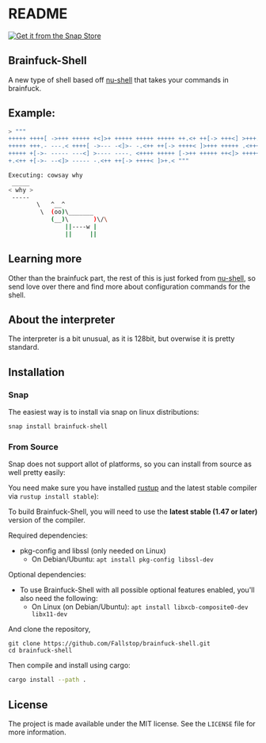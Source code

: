 # README

[![Get it from the Snap Store](https://snapcraft.io/static/images/badges/en/snap-store-black.svg)](https://snapcraft.io/brainfuck-shell)


## Brainfuck-Shell

A new type of shell based off [nu-shell](https://github.com/nushell/nushell) that takes your commands in brainfuck.

## Example:

```bash
> """
+++++ ++++[ ->+++ +++++ +<]>+ +++++ +++++ +++++ ++.<+ ++[-> +++<] >+++.
+++++ +++.- ---.< ++++[ ->--- -<]>- -.<++ ++[-> ++++< ]>+++ +++++ .<+++
+++++ +[->- ----- ---<] >---- ----. <++++ +++++ [->++ +++++ ++<]> +++++
+.<++ +[->- --<]> ----- -.<++ ++[-> ++++< ]>+.< """

Executing: cowsay why
 _____
< why >
 -----
        \   ^__^
         \  (oo)\_______
            (__)\       )\/\
                ||----w |
                ||     ||
```

## Learning more

Other than the brainfuck part, the rest of this is just forked from [nu-shell](https://github.com/nushell/nushell), so send love over there and find more about configuration commands for the shell.

## About the interpreter

The interpreter is a bit unusual, as it is 128bit, but overwise it is pretty standard.

## Installation

### Snap

The easiest way is to install via snap on linux distributions:

```bash
snap install brainfuck-shell
```

### From Source

Snap does not support allot of platforms, so you can install from source as well pretty easily:

You need make sure you have installed [rustup](https://rustup.rs/) and the latest stable compiler via `rustup install stable`):

To build Brainfuck-Shell, you will need to use the **latest stable (1.47 or later)** version of the compiler.

Required dependencies:

-   pkg-config and libssl (only needed on Linux)
    -   On Debian/Ubuntu: `apt install pkg-config libssl-dev`

Optional dependencies:

-   To use Brainfuck-Shell with all possible optional features enabled, you'll also need the following:
    -   On Linux (on Debian/Ubuntu): `apt install libxcb-composite0-dev libx11-dev`

And clone the repository,


```
git clone https://github.com/Fallstop/brainfuck-shell.git
cd brainfuck-shell
```
Then compile and install using cargo:

```bash
cargo install --path .
```

## License

The project is made available under the MIT license. See the `LICENSE` file for more information.
